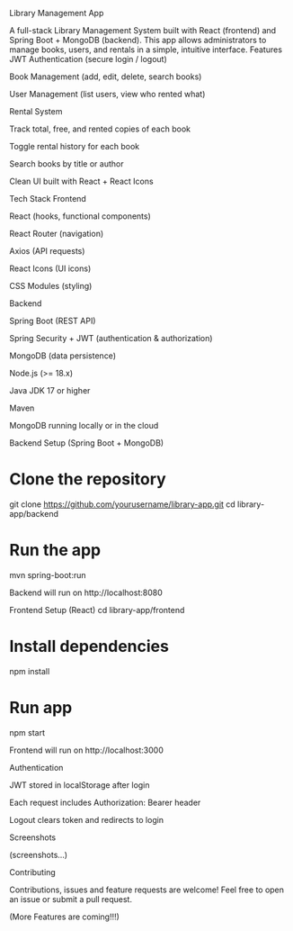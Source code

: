 Library Management App

A full-stack Library Management System built with React (frontend) and Spring Boot + MongoDB (backend).
This app allows administrators to manage books, users, and rentals in a simple, intuitive interface. 
 Features
 JWT Authentication (secure login / logout)

 Book Management (add, edit, delete, search books)

 User Management (list users, view who rented what)

 Rental System

Track total, free, and rented copies of each book

Toggle rental history for each book

Search books by title or author

Clean UI built with React + React Icons

Tech Stack
Frontend

React (hooks, functional components)

React Router (navigation)

Axios (API requests)

React Icons (UI icons)

CSS Modules (styling)

Backend

Spring Boot (REST API)

Spring Security + JWT (authentication & authorization)

MongoDB (data persistence)

Node.js
 (>= 18.x)

Java JDK 17
 or higher

Maven

MongoDB
 running locally or in the cloud

Backend Setup (Spring Boot + MongoDB)
# Clone the repository
git clone https://github.com/yourusername/library-app.git
cd library-app/backend

# Run the app
mvn spring-boot:run


Backend will run on http://localhost:8080

Frontend Setup (React)
cd library-app/frontend

# Install dependencies
npm install

# Run app
npm start


Frontend will run on http://localhost:3000

Authentication

JWT stored in localStorage after login

Each request includes Authorization: Bearer <token> header

Logout clears token and redirects to login

Screenshots

(screenshots...)

Contributing

Contributions, issues and feature requests are welcome!
Feel free to open an issue or submit a pull request.

(More Features are coming!!!)
